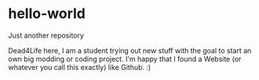 # hello-world
Just another repository


Dead4Life here, I am a student trying out new stuff with the goal to start an own big modding or coding project.
I'm happy that I found a Website (or whatever you call this exactly) like Github. :)
